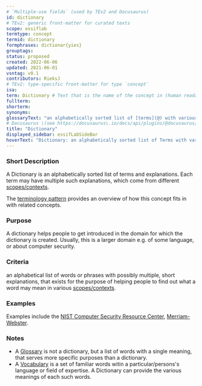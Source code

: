 ```yaml
---
# `Multiple-use fields` (used by TEv2 and Docusaurus)
id: dictionary
# TEv2: generic front-matter for curated texts
scope: essiflab
termtype: concept
termid: dictionary
formphrases: dictionar{yies}
grouptags:
status: proposed
created: 2022-06-06
updated: 2021-06-01
vsntag: v0.1
contributors: RieksJ
# TEv2: type-specific front-matter for type `concept`
isa:
term: Dictionary # Text that is the name of the concept in (human readable) texts.
fullterm:
shorterm:
synonyms:
glossaryText: "an alphabetically sorted list of [terms](@) with various meanings they may have in different contexts."
# Docusaurus \(see https://docusaurus\.io/docs/api/plugins/@docusaurus/plugin-content-docs#markdown-front-matter\):
title: "Dictionary"
displayed_sidebar: essifLabSideBar
hoverText: "Dictionary: an alphabetically sorted list of Terms with various meanings they may have in different contexts."
---
```


### Short Description

A Dictionary is an alphabetically sorted list of terms and explanations. Each term may have multiple such explanations, which come from different [scopes/contexts](@).

The [terminology pattern](pattern-terminology@) provides an overview of how this concept fits in with related concepts.

### Purpose

A dictionary helps people to get introduced in the domain for which the dictionary is created. Usually, this is a larger domain e.g. of some language, or about computer security.

### Criteria
an alphabetical list of words or phrases with possibly multiple, short explanations, that exists for the purpose of helping people to find out what a word may mean in various [scopes/contexts](@).

### Examples
Examples include the [NIST Computer Security Resource Center](https://csrc.nist.gov/glossary), [Merriam-Webster](https://www.merriam-webster.com/dictionary/).

### Notes

- A [Glossary](@) is not a dictionary, but a list of words with a single meaning, that serves more specific purposes than a dictionary.
- A [Vocabulary](https://en.wikipedia.org/wiki/Vocabulary) is a set of familiar words witin a particular/persons's language or field of expertise. A Dictionary can provide the various meanings of each such words.
